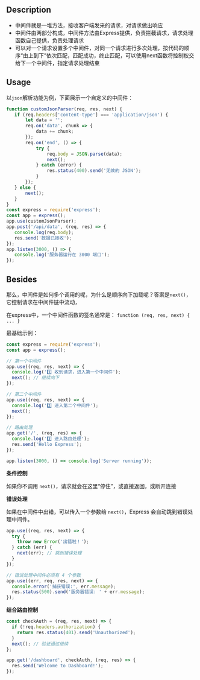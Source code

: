 ## Description



- 中间件就是一堆方法，接收客户端发来的请求，对请求做出响应
- 中间件由两部分构成，中间件方法由Express提供，负责拦截请求，请求处理函数自己提供，负责处理请求
- 可以对一个请求设置多个中间件，对同一个请求进行多次处理，按代码的顺序“由上到下”依次匹配，匹配成功，终止匹配，可以使用next函数将控制权交给下一个中间件，指定请求处理结束

## Usage

以`json`解析功能为例，下面展示一个自定义的中间件：

```js
function customJsonParser(req, res, next) {
   if (req.headers['content-type'] === 'application/json') {
       let data = '';
       req.on('data', chunk => {
           data += chunk;
       });
       req.on('end', () => {
           try {
               req.body = JSON.parse(data);
               next();
           } catch (error) {
               res.status(400).send('无效的 JSON');
           }
       });
   } else {
       next();
   }
}
const express = require('express');
const app = express();
app.use(customJsonParser);
app.post('/api/data', (req, res) => {
   console.log(req.body);
   res.send('数据已接收');
});
app.listen(3000, () => {
   console.log('服务器运行在 3000 端口');
});
```

## Besides

那么，中间件是如何多个调用的呢，为什么是顺序向下加载呢？答案是`next()`，它控制请求在中间件链中流动，

在express中，一个中间件函数的签名通常是：
`function (req, res, next) { ... }`

最基础示例：
```js
const express = require('express');
const app = express();

// 第一个中间件
app.use((req, res, next) => {
  console.log('1️⃣ 收到请求，进入第一个中间件');
  next(); // 继续向下
});

// 第二个中间件
app.use((req, res, next) => {
  console.log('2️⃣ 进入第二个中间件');
  next();
});

// 路由处理
app.get('/', (req, res) => {
  console.log('3️⃣ 进入路由处理');
  res.send('Hello Express');
});

app.listen(3000, () => console.log('Server running'));

```

**条件控制**

如果你不调用 `next()`，请求就会在这里“停住”，或直接返回，或断开连接

**错误处理**

如果在中间件中出错，可以传入一个参数给 `next()`，Express 会自动跳到错误处理中间件。

```js
app.use((req, res, next) => {
  try {
    throw new Error('出错啦！');
  } catch (err) {
    next(err); // 跳到错误处理
  }
});

// 错误处理中间件必须有 4 个参数
app.use((err, req, res, next) => {
  console.error('捕获错误:', err.message);
  res.status(500).send('服务器错误: ' + err.message);
});

```

**结合路由控制**

```js
const checkAuth = (req, res, next) => {
  if (!req.headers.authorization) {
    return res.status(401).send('Unauthorized');
  }
  next(); // 验证通过继续
};

app.get('/dashboard', checkAuth, (req, res) => {
  res.send('Welcome to Dashboard!');
});

```

